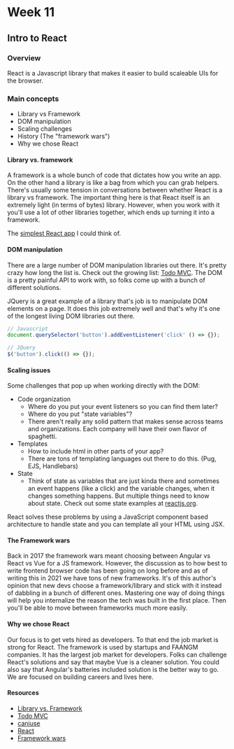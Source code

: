 # Week 11

## Intro to React

### Overview

React is a Javascript library that makes it easier to build scaleable UIs for the browser.

### Main concepts

- Library vs Framework
- DOM manipulation
- Scaling challenges
- History (The "framework wars")
- Why we chose React

#### Library vs. framework

A framework is a whole bunch of code that dictates how you write an app. On the other hand a library is like a bag from which you can grab helpers. There's usually some tension in conversations between whether React is a library vs framework. The important thing here is that React itself is an extremely light (in terms of bytes) library. However, when you work with it you'll use a lot of other libraries together, which ends up turning it into a framework.

The [simplest React app](./simplest-react-component.html) I could think of.

#### DOM manipulation

There are a large number of DOM manipulation libraries out there. It's pretty crazy how long the list is. Check out the growing list: [Todo MVC](https://todomvc.com/). The DOM is a pretty painful API to work with, so folks come up with a bunch of different solutions.

JQuery is a great example of a library that's job is to manipulate DOM elements on a page. It does this job extremely well and that's why it's one of the longest living DOM libraries out there.

```javascript
// Javascript
document.querySelector('button').addEventListener('click' () => {});

// JQuery
$('button').click(() => {});
```

#### Scaling issues

Some challenges that pop up when working directly with the DOM:

- Code organization
  - Where do you put your event listeners so you can find them later?
  - Where do you put "state variables"?
  - There aren't really any solid pattern that makes sense across teams and organizations. Each company will have their own flavor of spaghetti.
- Templates
  - How to include html in other parts of your app?
  - There are tons of templating languages out there to do this. (Pug, EJS, Handlebars)
- State
  - Think of state as variables that are just kinda there and sometimes an event happens (like a click) and the variable changes, when it changes something happens. But multiple things need to know about state. Check out some state examples at [reactjs.org](https://reactjs.org).

React solves these problems by using a JavaScript component based architecture to handle state and you can template all your HTML using JSX.

#### The Framework wars

Back in 2017 the framework wars meant choosing between Angular vs React vs Vue for a JS framework. However, the discussion as to how best to write frontend browser code has been going on long before and as of writing this in 2021 we have tons of new frameworks. It's of this author's opinion that new devs choose a framework/library and stick with it instead of dabbling in a bunch of different ones. Mastering one way of doing things will help you internalize the reason the tech was built in the first place. Then you'll be able to move between frameworks much more easily.

#### Why we chose React

Our focus is to get vets hired as developers. To that end the job market is strong for React. The framework is used by startups and FAANGM companies. It has the largest job market for developers. Folks can challenge React's solutions and say that maybe Vue is a cleaner solution. You could also say that Angular's batteries included solution is the better way to go. We are focused on building careers and lives here.

#### Resources

- [Library vs. Framework](https://www.freecodecamp.org/news/the-difference-between-a-framework-and-a-library-bd133054023f/#:~:text=The%20technical%20difference%20between%20a,in%20charge%20of%20the%20flow.)
- [Todo MVC](https://todomvc.com/)
- [caniuse](https://caniuse.com/clipboard)
- [React](https://reactjs.org/)
- [Framework wars](https://www.reddit.com/r/javascript/comments/97hpck/im_looking_for_veterans_of_the_js_framework_war/)
